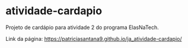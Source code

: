 # atividade-cardapio
Projeto de cardápio para atividade 2 do programa ElasNaTech.

Link da página: https://patriciasantana9.github.io/ja_atividade-cardapio/
